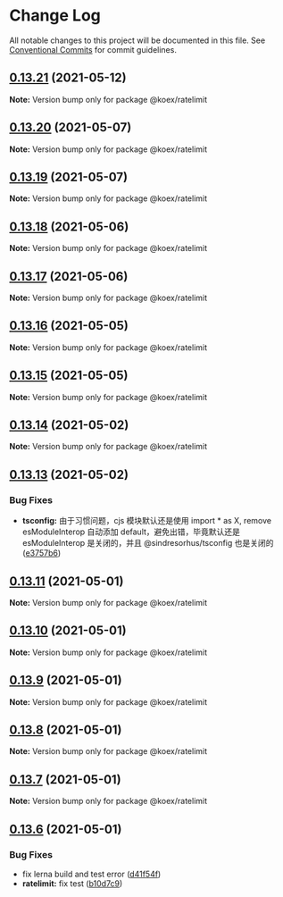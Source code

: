 # Change Log

All notable changes to this project will be documented in this file.
See [Conventional Commits](https://conventionalcommits.org) for commit guidelines.

## [0.13.21](https://github.com/koexjs/ratelimit/compare/v0.13.20...v0.13.21) (2021-05-12)

**Note:** Version bump only for package @koex/ratelimit





## [0.13.20](https://github.com/koexjs/ratelimit/compare/v0.13.19...v0.13.20) (2021-05-07)

**Note:** Version bump only for package @koex/ratelimit





## [0.13.19](https://github.com/koexjs/ratelimit/compare/v0.13.18...v0.13.19) (2021-05-07)

**Note:** Version bump only for package @koex/ratelimit





## [0.13.18](https://github.com/koexjs/ratelimit/compare/v0.13.17...v0.13.18) (2021-05-06)

**Note:** Version bump only for package @koex/ratelimit





## [0.13.17](https://github.com/koexjs/ratelimit/compare/v0.13.16...v0.13.17) (2021-05-06)

**Note:** Version bump only for package @koex/ratelimit





## [0.13.16](https://github.com/koexjs/ratelimit/compare/v0.13.15...v0.13.16) (2021-05-05)

**Note:** Version bump only for package @koex/ratelimit





## [0.13.15](https://github.com/koexjs/ratelimit/compare/v0.13.14...v0.13.15) (2021-05-05)

**Note:** Version bump only for package @koex/ratelimit





## [0.13.14](https://github.com/koexjs/ratelimit/compare/v0.13.13...v0.13.14) (2021-05-02)

**Note:** Version bump only for package @koex/ratelimit





## [0.13.13](https://github.com/koexjs/ratelimit/compare/v0.13.12...v0.13.13) (2021-05-02)


### Bug Fixes

* **tsconfig:** 由于习惯问题，cjs 模块默认还是使用 import * as X, remove esModuleInterop 自动添加 default，避免出错，毕竟默认还是 esModuleInterop 是关闭的，并且 @sindresorhus/tsconfig 也是关闭的 ([e3757b6](https://github.com/koexjs/ratelimit/commit/e3757b65800f4968470dd5445c7d16a6290c5a44))





## [0.13.11](https://github.com/koexjs/ratelimit/compare/v0.13.10...v0.13.11) (2021-05-01)

**Note:** Version bump only for package @koex/ratelimit





## [0.13.10](https://github.com/koexjs/ratelimit/compare/v0.13.9...v0.13.10) (2021-05-01)

**Note:** Version bump only for package @koex/ratelimit





## [0.13.9](https://github.com/koexjs/ratelimit/compare/v0.13.8...v0.13.9) (2021-05-01)

**Note:** Version bump only for package @koex/ratelimit





## [0.13.8](https://github.com/koexjs/ratelimit/compare/v0.13.7...v0.13.8) (2021-05-01)

**Note:** Version bump only for package @koex/ratelimit





## [0.13.7](https://github.com/koexjs/ratelimit/compare/v0.13.6...v0.13.7) (2021-05-01)

**Note:** Version bump only for package @koex/ratelimit





## [0.13.6](https://github.com/koexjs/ratelimit/compare/v0.13.5...v0.13.6) (2021-05-01)


### Bug Fixes

* fix lerna build and test error ([d41f54f](https://github.com/koexjs/ratelimit/commit/d41f54fc77d44329f751310fbd065ac631eea626))
* **ratelimit:** fix test ([b10d7c9](https://github.com/koexjs/ratelimit/commit/b10d7c99421976cb4f12fa1247d2d91e478e50f2))
